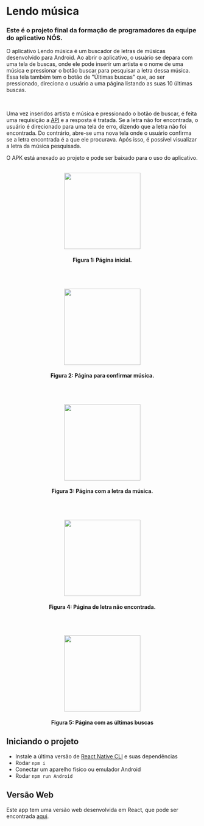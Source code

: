 # Lendo música
### Este é o projeto final da formação de programadores da equipe do aplicativo NÓS.  

<p>
  O aplicativo Lendo música é um buscador de letras de músicas desenvolvido para Android. Ao abrir o aplicativo, o usuário se depara com uma tela de buscas, onde ele pode inserir um artista e o nome de uma música e pressionar o botão buscar para pesquisar a letra dessa música. Essa tela também tem o botão de "Últimas buscas" que, ao ser pressionado, direciona o usuário a uma página listando as suas 10 últimas buscas.
 </p>
 <br>
 <p>
  Uma vez inseridos artista e música e pressionado o botão de buscar, é feita uma requisição a <a href="https://lyricsovh.docs.apiary.io/#reference/0/lyrics-of-a-song/search">API</a> e a resposta é tratada. Se a letra não for encontrada, o usuário é direcionado para uma tela de erro, dizendo que a letra não foi encontrada. Do contrário, abre-se uma nova tela onde o usuário confirma se a letra encontrada é a que ele procurava. Após isso, é possível visualizar a letra da música pesquisada.
</p>

<p> O APK está anexado ao projeto e pode ser baixado para o uso do aplicativo.
  
<br>
<br>
<p align="center">
  <img src="https://user-images.githubusercontent.com/51447706/94498164-dba7d700-01cf-11eb-9857-4d63d8513a0d.png" width="200" />
</p>
<h4 align="center">
  Figura 1: Página inicial.
</h4>


<br>
<br>
<p align="center">
  <img src="https://user-images.githubusercontent.com/51447706/94498219-fbd79600-01cf-11eb-9b35-d5310d17e3f2.png" width="200" />
</p>
<h4 align="center">
  Figura 2: Página para confirmar música.
</h4>

<br>
<br>
<p align="center">
  <img src="https://user-images.githubusercontent.com/51447706/94498366-52dd6b00-01d0-11eb-90ca-436297374072.png" width="200" />
</p>
<h4 align="center">
  Figura 3: Página com a letra da música.
</h4>

<br>
<br>
<p align="center">
  <img src="https://user-images.githubusercontent.com/51447706/94498478-9e901480-01d0-11eb-98d4-ccfa2b1937ce.png" width="200" />
</p>
<h4 align="center">
  Figura 4: Página de letra não encontrada.
</h4>

<br>
<br>
<p align="center">
  <img src="https://user-images.githubusercontent.com/51447706/94498524-c7180e80-01d0-11eb-9ec5-e69912eb0880.png" width="200" />
</p>
<h4 align="center">
  Figura 5: Página com as últimas buscas
</h4>

## Iniciando o projeto
 * Instale a última versão de [React Native CLI](https://reactnative.dev/docs/0.8/getting-started) e suas dependências
 * Rodar `npm i`
 * Conectar um aparelho físico ou emulador Android
 * Rodar `npm run Android`
 
 ## Versão Web
 Este app tem uma versão web desenvolvida em React, que pode ser encontrada [aqui](https://github.com/gabriellinke/lendo-musicas-web).
 
